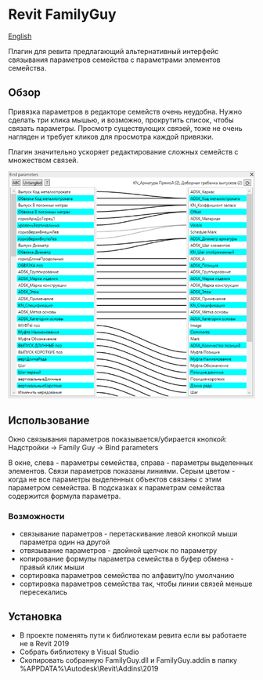 # Revit FamilyGuy
[English](README.md)

Плагин для ревита предлагающий альтернативный интерфейс связывания параметров семейства с параметрами элементов семейства.
## Обзор
Привязка параметров в редакторе семейств очень неудобна. Нужно сделать три клика мышью, и возможно, прокрутить список, чтобы связать параметры. Просмотр существующих связей, тоже не очень нагляден и требует кликов для просмотра каждой привязки.

Плагин значительно ускоряет редактирование сложных семейств с множеством связей.

![Интерфейс](docs/uisample.png)
## Использование
Окно связывания параметров показывается/убирается кнопкой: Надстройки -> Family Guy -> Bind parameters

В окне, слева - параметры семейства, справа - параметры выделенных элементов. Связи параметров показаны линиями. Серым цветом - когда не все параметры выделенных объектов связаны с этим параметром семейства. В подсказках к параметрам семейства содержится формула параметра.
### Возможности
- связывание параметров - перетаскивание левой кнопкой мыши параметра один на другой
- отвязывание параметров - двойной щелчок по параметру
- копирование формулы параметра семейства в буфер обмена - правый клик мыши
- сортировка параметров семейства по алфавиту/по умолчанию
- сортировка параметров семейства так, чтобы линии связей меньше пересекались
## Установка
- В проекте поменять пути к библиотекам ревита если вы работаете не в Revit 2019
- Собрать библиотеку в Visual Studio
- Скопировать собранную FamilyGuy.dll и FamilyGuy.addin в папку %APPDATA%\Autodesk\Revit\Addins\2019